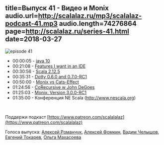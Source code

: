 title=Выпуск 41 - Видео и Monix
audio.url=http://scalalaz.ru/mp3/scalalaz-podcast-41.mp3
audio.length=74276864
page=http://scalalaz.ru/series-41.html
date=2018-03-27
----

![episode 41](img/episode41.png)


* 00:00:05 - [java 10](href="https://medium.com/@elizarov/why-im-not-enthusiastic-about-java-10-b2d789b6d42a)
* 00:21:08 - [Features I want in an IDE](https://geirsson.com/post/2018/03/ide/)
* 00:30:56 - [Scala 2.12.5](https://github.com/scala/scala/releases/tag/v2.12.5)
* 00:35:31 - [Dotty 0.6.0 and 0.7.0-RC1](href="http://dotty.epfl.ch/blog/2018/03/05/seventh-dotty-milestone-release.html)
* 00:50:00 - [Monix vs Cats-Effect](https://monix.io/blog/2018/03/20/monix-vs-cats-effect.html)
* 01:24:56 - [CoRecursive w John DeGoes](https://corecursive.com/009-throw-away-the-irrelevant-with-john-a-de-goe)
* 01:25:03 - [Monix: Version 3.0.0-RC1](https://monix.io/blog/2018/03/19/monix-v3.0.0-RC1.html)
* 01:35:00 - Конференция NE Scala (http://www.nescala.org)

<br/>

Поддержи подкаст [https://www.patreon.com/scalalalaz](https://www.patreon.com/scalalalaz)

Голоса выпуска: [Алексей Романчук](http://github.com/13h3r), [Алексей Фомкин](https://github.com/fomkin), [Вадим Челышов](http://github.com/dos65),
[Евгений Токарев](http://github.com/strobe),
[Ольга Махасоева](https://twitter.com/oli_kitty)

